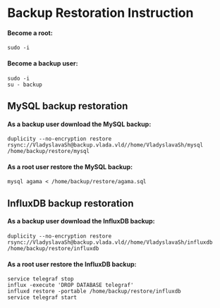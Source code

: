 
# Backup Restoration Instruction

#### Become a **root**:
```
sudo -i
```

#### Become a **backup** user:
```
sudo -i
su - backup
```

## MySQL backup restoration

#### As a backup user download the MySQL backup:
```
duplicity --no-encryption restore rsync://VladyslavaSh@backup.vlada.vld//home/VladyslavaSh/mysql /home/backup/restore/mysql
```

#### As a root user restore the MySQL backup:
```
mysql agama < /home/backup/restore/agama.sql
```

## InfluxDB backup restoration

#### As a backup user download the InfluxDB backup:
```
duplicity --no-encryption restore rsync://VladyslavaSh@backup.vlada.vld//home/VladyslavaSh/influxdb /home/backup/restore/influxdb
```

#### As a root user restore the InfluxDB backup:
```
service telegraf stop
influx -execute 'DROP DATABASE telegraf'
influxd restore -portable /home/backup/restore/influxdb
service telegraf start
```
